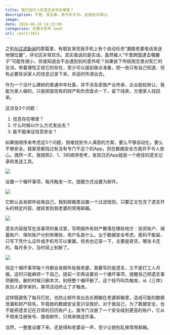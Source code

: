 ```yaml
---
title: 我们这代人的遗言会写在哪里？
description: 不是，我没事，我今年才35，这是技术探讨。
image: 
date: 2024-08-20 14:23:00
categories: 折腾与思考 Geek
url: /post/3653
---
```


之前[AI过滤新闻](https://victor42.eth.limo/post/3652/)的那篇里，有朋友发现我手机上有个自动任务“漏接老婆电话发送地理位置”，评论区非常欢乐。其实我说的是实话，虽然被人“千里跨国逮去噶腰子”可能性很小，但谁知道会不会遇到别的意外呢？如果放下传统观念里对死亡的忌讳，带着理性正视它的存在，至少可以提前做点准备，把一些只有自己知道、但有必要告诉家人的信息记录下来，并适时传递出去。

作为一个没什么建树的普通中年社畜，并不涉及家族产业传承、企业股权转让。我能为家人做的，只是把我现有的财产和负债盘点一下，留下线索，方便家人找回来。

这涉及3个问题：

1. 信息存在哪里？
2. 什么时候以什么方式发出去？
3. 能不能保证信息安全？

如果按顺序来考虑这3个问题，很难找到令人满意的方案，要么不够自动化，要么不够安全。我甚至都找过有没有专门干这个的App，但在数据安全方面并不令人放心。偶然一天，我按照2、1、3的顺序思考，发现日历App就是一个绝佳的遗言记录和发送工具。

![](https://cdn.victor42.work/posts/2024-08/ca91f7cba9e630d53033d7ef0d1253e2.jpg)

设置一个循环事项，每月触发一次，提醒方式设置为邮件。

![](https://cdn.victor42.work/posts/2024-08/62579ed37df278f49d5021b071a10c2c.jpg)

它默认会发邮件给我自己，我到邮箱里设置一个过滤规则，只要正文包含了遗言开头的特定内容，就转发到我老婆的常用邮箱。

![](https://cdn.victor42.work/posts/2024-08/ab7f8b818ec04f4effe2bd9a11090dda.jpg)

遗言内容就写在该事项的备注里，写明我所有财产散落在哪些地方：投资账户、储蓄账户、保险账户分别有哪些，用户名是什么，出于数据安全考虑，密码不能留，只写下凭什么证件或手机号可以重置。债务也记录一下，主要是房贷，哪张卡还的，每月多少，及时续上别断了。

![](https://cdn.victor42.work/posts/2024-08/928065980cc3f8d0bc56f2ab9a441044.jpg)

但这个循环事项每个月都会发邮件给我老婆，我要写的是遗言，又不是打工人月报。这时只能麻烦一下自己，提前一天再设置另一个循环事项，提醒自己把遗言事项删除。删的时候只删本次，别把整个循环删了。这个技巧叫负触发，从《三体》执剑人那学来的，某项活动终止了才触发。

这样既避免了每月打扰，也防止邮件发出去长期躺在老婆邮箱里，造成可能的数据泄漏和财产损失。毕竟她的数据安全意识没我好。对于我自己，为了数据安全，也不能把遗言记在日常的日历账户上。我专门注册了一个安全级别更高的账户，它从不用来注册账号、接收邮件，只用来做这件事。

当然，一整套设置下来，还是得和老婆说一声，至少让她别乱换常用邮箱。
